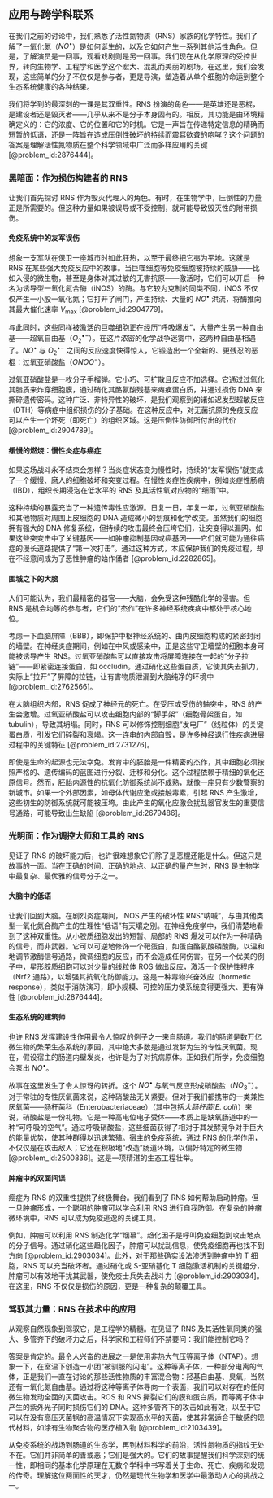 ## 应用与跨学科联系

在我们之前的讨论中，我们熟悉了活性氮物质（RNS）家族的化学特性。我们了解了一氧化氮（$NO^{\bullet}$）是如何诞生的，以及它如何产生一系列其他活性角色。但是，了解演员是一回事，观看戏剧则是另一回事。我们现在从化学原理的受控世界，转向生物学、工程学和医学这个宏大、混乱而美丽的剧场。在这里，我们会发现，这些简单的分子不仅仅是参与者，更是导演，塑造着从单个细胞的命运到整个生态系统健康的各种结果。

我们将学到的最深刻的一课是其双重性。RNS 扮演的角色——是英雄还是恶棍，是建设者还是毁灭者——几乎从来不是分子本身固有的。相反，其功能是由环境精确定义的：它的浓度、它的位置和它的时机。它是一声旨在传递特定信息的精确而短暂的低语，还是一阵旨在造成压倒性破坏的持续而震耳欲聋的咆哮？这个问题的答案是理解活性氮物质在整个科学领域中广泛而多样应用的关键 [@problem_id:2876444]。

### 黑暗面：作为损伤构建者的 RNS

让我们首先探讨 RNS 作为毁灭代理人的角色。有时，在生物学中，压倒性的力量正是所需要的。但这种力量如果被误导或不受控制，就可能导致毁灭性的附带损伤。

#### 免疫系统中的友军误伤

想象一支军队在保卫一座城市时如此狂热，以至于最终把它夷为平地。这就是 RNS 在某些强大免疫反应中的故事。当巨噬细胞等免疫细胞被持续的威胁——比如入侵的微生物，甚至是身体对其过敏的无害抗原——激活时，它们可以开启一种名为诱导型一氧化氮合酶（iNOS）的酶。与它较为克制的同类不同，iNOS 不仅仅产生一小股一氧化氮；它打开了闸门，产生持续、大量的 $NO^{\bullet}$ 洪流，将酶推向其最大催化速率 $V_{\max}$ [@problem_id:2904779]。

与此同时，这些同样被激活的巨噬细胞正在经历“呼吸爆发”，大量产生另一种自由基——超氧自由基（$O_2^{\bullet -}$）。在这片浓密的化学战争迷雾中，这两种自由基相遇了。$NO^{\bullet}$ 与 $O_2^{\bullet -}$ 之间的反应速度快得惊人，它锻造出一个全新的、更残忍的恶棍：过氧亚硝酸盐（$ONOO^-$）。

过氧亚硝酸盐是一枚分子手榴弹。它小巧、可扩散且反应不加选择。它通过过氧化其脂质来炸穿细胞膜，通过硝化其酪氨酸残基来瘫痪蛋白质，并通过损伤 DNA 来撕碎遗传密码。这种广泛、非特异性的破坏，是我们观察到的诸如迟发型超敏反应（DTH）等病症中组织损伤的分子基础。在这种反应中，对无菌抗原的免疫反应可以产生一个坏死（即死亡）的组织区域。这是压倒性防御所付出的代价 [@problem_id:2904789]。

#### 缓慢的燃烧：慢性炎症与癌症

如果这场战斗永不结束会怎样？当炎症状态变为慢性时，持续的“友军误伤”就变成了一个缓慢、磨人的细胞破坏和突变过程。在慢性炎症性疾病中，例如炎症性肠病（IBD），组织长期浸泡在低水平的 RNS 及其活性氧对应物的“细雨”中。

这种持续的暴露充当了一种遗传毒性应激源。日复一日，年复一年，过氧亚硝酸盐和其他物质对周围上皮细胞的 DNA 造成微小的划痕和化学改变。虽然我们的细胞拥有强大的 DNA 修复系统，但持续的攻击最终会压垮它们，让突变得以漏网。如果这些突变击中了关键基因——如肿瘤抑制基因或癌基因——它们就可能为通往癌症的漫长道路提供了“第一次打击”。通过这种方式，本应保护我们的免疫过程，却在不经意间成为了恶性肿瘤的始作俑者 [@problem_id:2282865]。

#### 围城之下的大脑

人们可能认为，我们最精密的器官——大脑，会免受这种残酷化学的侵害。但 RNS 是机会均等的参与者，它们的“杰作”在许多神经系统疾病中都处于核心地位。

考虑一下血脑屏障（BBB），即保护中枢神经系统的、由内皮细胞构成的紧密封闭的墙壁。在神经炎症期间，例如在中风或感染中，正是这些守卫墙壁的细胞本身可能被诱导产生 RNS。过氧亚硝酸盐可以直接攻击将屏障连接在一起的“分子拉链”——即紧密连接蛋白，如 occludin。通过硝化这些蛋白质，它使其失去抓力，实际上“拉开”了屏障的拉链，让有害物质泄漏到大脑纯净的环境中 [@problem_id:2762566]。

在大脑组织内部，RNS 促成了神经元的死亡。在受压或受伤的轴突中，RNS 的产生会激增。过氧亚硝酸盐可以攻击细胞内部的“脚手架”（细胞骨架蛋白，如 tubulin），导致其坍塌。同时，RNS 可以修饰控制细胞“发电厂”（线粒体）的关键蛋白质，引发它们碎裂和衰竭。这一连串的内部自毁，是许多神经退行性疾病进展过程中的关键特征 [@problem_id:2731276]。

即使是生命的起源也无法幸免。发育中的胚胎是一件精密的杰作，其中细胞必须按照严格的、遗传编码的蓝图进行分裂、迁移和分化。这个过程依赖于精细的氧化还原信号。然而，胚胎内源性的抗氧化防御系统尚不成熟，就像一座只有少数警察的新城市。如果一个外部因素，如母体代谢应激或接触毒素，引起 RNS 产生激增，这些初生的防御系统就可能被压垮。由此产生的氧化应激会扰乱器官发生的重要信号通路，可能导致出生缺陷 [@problem_id:2679486]。

### 光明面：作为调控大师和工具的 RNS

见证了 RNS 的破坏能力后，也许很难想象它们除了是恶棍还能是什么。但这只是故事的一面。当在正确的时间、正确的地点、以正确的量产生时，RNS 是生物学中最复杂、最优雅的信号分子之一。

#### 大脑中的低语

让我们回到大脑。在剧烈炎症期间，iNOS 产生的破坏性 RNS“呐喊”，与由其他类型一氧化氮合酶产生的生理性“低语”有天壤之别。在神经免疫学中，我们清楚地看到了这种双重性。从小胶质细胞发出的短暂、局部的 RNS 爆发可以作为一种精确的信号，而非武器。它可以可逆地修饰一个靶蛋白，如蛋白酪氨酸磷酸酶，以温和地调节激酶信号通路，微调细胞的反应，而不会造成任何伤害。在另一个优美的例子中，星形胶质细胞可以对少量的线粒体 ROS 做出反应，激活一个保护性程序（Nrf2 通路），以增强其抗氧化防御能力。这是一种毒物兴奋效应（hormetic response），类似于消防演习，即小规模、可控的压力使系统变得更强大、更有弹性 [@problem_id:2876444]。

#### 生态系统的建筑师

也许 RNS 发挥建设性作用最令人惊叹的例子之一来自肠道。我们的肠道是数万亿微生物的繁荣生态系统的家园，其中绝大多数是通过发酵为生的专性厌氧菌。现在，假设宿主的肠道内壁发炎，也许是为了对抗病原体。正如我们所学，免疫细胞会泵出 $NO^{\bullet}$。

故事在这里发生了令人惊讶的转折。这个 $NO^{\bullet}$ 与氧气反应形成硝酸盐（$NO_3^-$）。对于常驻的专性厌氧菌来说，这种硝酸盐无关紧要。但对于我们都携带的一类兼性厌氧菌——肠杆菌科（Enterobacteriaceae）（其中包括*大肠杆菌*(*E. coli*)）来说，硝酸盐是一份礼物。它是一种高电位电子受体——本质上是缺氧肠道中的一种“可呼吸的空气”。通过呼吸硝酸盐，这些细菌获得了相对于其发酵竞争对手巨大的能量优势，使其种群得以迅速繁殖。宿主的免疫系统，通过 RNS 的化学作用，不仅仅是在攻击敌人；它还在积极地“改造”肠道环境，以偏好特定的微生物 [@problem_id:2500836]。这是一项精湛的生态工程壮举。

#### 肿瘤中的双面间谍

癌症为 RNS 的双重性提供了终极舞台。我们看到了 RNS 如何帮助启动肿瘤。但一旦肿瘤形成，一个聪明的肿瘤可以学会利用 RNS 进行自我防御。在复杂的肿瘤微环境中，RNS 可以成为免疫逃逸的关键工具。

例如，肿瘤可以利用 RNS 制造化学“烟幕”。趋化因子是呼叫免疫细胞到攻击地点的分子信号。通过硝化这些趋化因子，肿瘤可以扰乱信息，使免疫细胞再也找不到方向 [@problem_id:2903034]。此外，对于那些确实设法渗透到肿瘤中的 T 细胞，RNS 可以充当破坏者。通过硝化或 S-亚硝基化 T 细胞激活机制的关键组分，肿瘤可以有效地干扰其武器，使免疫士兵失去战斗力 [@problem_id:2903034]。在这里，RNS 不仅仅是损伤的原因，更是一种复杂的颠覆工具。

### 驾驭其力量：RNS 在技术中的应用

从观察自然现象到驾驭它，是工程学的精髓。在见证了 RNS 及其活性氧同类的强大、多管齐下的破坏力之后，科学家和工程师们不禁要问：我们能控制它吗？

答案是肯定的。最令人兴奋的进展之一是使用非热大气压等离子体（NTAP）。想象一下，在室温下创造一小团“被驯服的闪电”。这种等离子体，一种部分电离的气体，正是我们一直在讨论的那些活性物质的丰富混合物：羟基自由基、臭氧，当然还有一氧化氮自由基。通过将这种等离子体导向一个表面，我们可以对存在的任何微生物发动全面的灭菌攻击。ROS 和 RNS 撕裂它们的膜和蛋白质，而等离子体中产生的紫外光子同时损伤它们的 DNA。这种多管齐下的攻击如此有效，以至于它可以在没有高压灭菌锅的高温情况下实现高水平的灭菌，使其非常适合于敏感的现代材料，如涂有生物聚合物的医疗植入物 [@problem_id:2103439]。

从免疫系统的战场到肠道的生态学，再到材料科学的前沿，活性氮物质的指纹无处不在。它们并非简单的善或恶；它们是强大的。它们的故事提醒我们科学深刻的统一性，即相同的基本化学原理在无数个学科中书写着关于生命、死亡、疾病和发现的传奇。理解这位两面性的天才，仍然是现代生物学和医学中最激动人心的挑战之一。